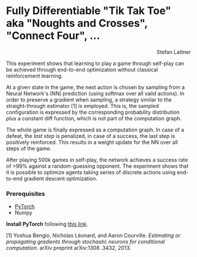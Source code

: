 

# Fully Differentiable "Tik Tak Toe" aka "Noughts and Crosses", "Connect Four", ...

<div style="text-align: right"> Stefan Lattner </div>

This experiment shows that learning to play a game through self-play can be 
achieved through end-to-end optimization without classical reinforcement 
learning.

At a given state in the game, the next action is chosen by sampling from a 
Neural Network's (NN) prediction (using softmax over all valid actions). In 
order to preserve a gradient when sampling, a strategy similar to the 
 straight-through estimator [1] is employed. This is, the sampled 
 configuration is expressed by the corresponding probability distribution 
 *plus* a constant diff function, which is not part of the computation graph.
 
 The whole game is finally expressed as a computation graph. In case of a 
 defeat, the *last step* is penalized, in case of a success, the last step 
 is positively reinforced. This results in a weight update for the NN over 
 all steps of the game.
 
 After playing 500k games in self-play, the network achieves a success rate of 
 \>99% against a random-guessing opponent. The experiment shows that it 
 is possible to optimize agents taking series of discrete actions using 
 end-to-end gradient descent optimization.

### Prerequisites ###

* [PyTorch](http://www.pytorch.org)
* Numpy

**Install PyTorch** following [this link](http://www.pytorch.org).


[1] Yoshua Bengio, Nicholas Léonard, and Aaron Courville. *Estimating or 
propagating gradients through
stochastic neurons for conditional computation.* arXiv preprint arXiv:1308
.3432, 2013.